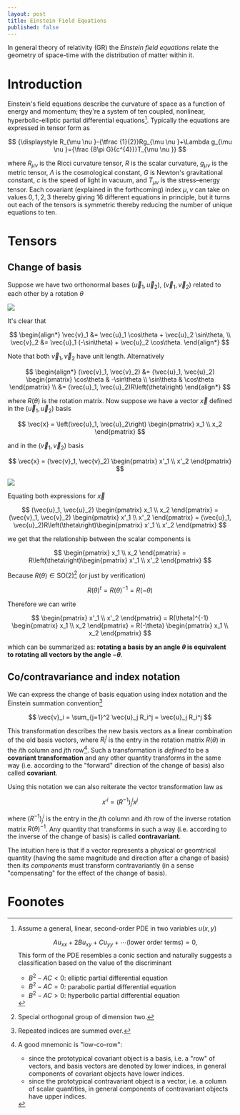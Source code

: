 ```yaml
---
layout: post
title: Einstein Field Equations
published: false
---
```

$$\newcommand{\vec}{\mathbf}$$

In general theory of relativity (GR) the *Einstein field equations* relate the geometry of space-time with the distribution of matter within it.

# Introduction

Einstein's field equations describe the curvature of space as a function of energy and momentum; they're a system of ten coupled, nonlinear, hyperbolic-elliptic partial differential equations[^1]. 
Typically the equations are expressed in tensor form as 

$$
    {\displaystyle R_{\mu \nu }-{\tfrac {1}{2}}Rg_{\mu \nu }+\Lambda g_{\mu \nu }={\frac {8\pi G}{c^{4}}}T_{\mu \nu }}
$$

where $R_{\mu \nu }$ is the Ricci curvature tensor, $R$ is the scalar curvature, $g_{\mu \nu }$ is the metric tensor, $\Lambda$ is the cosmological constant, $G$ is Newton's gravitational constant, $c$ is the speed of light in vacuum, and $T_{\mu \nu }$ is the stress–energy tensor. Each covariant (explained in the forthcoming) index $\mu, \nu$ can take on values $0,1,2,3$ thereby giving 16 different equations in principle, but it turns out each of the tensors is symmetric thereby reducing the number of unique equations to ten.

# Tensors

## Change of basis

Suppose we have two orthonormal bases $(\vec{u}_1, \vec{u}_2)$, $(\vec{v}_1, \vec{v}_2)$ related to each other by a rotation $\theta$

<p>
<img style="display:block; margin:auto;" src="{{ "/images/einstein/basis.png" | absolute_url }}">
</p>

It's clear that 

$$
    \begin{align*}
        \vec{v}_1 &= \vec{u}_1 \cos\theta + \vec{u}_2 \sin\theta, \\
        \vec{v}_2 &= \vec{u}_1 (-\sin\theta) + \vec{u}_2 \cos\theta.
    \end{align*} 
$$

Note that both $\vec{v}_1, \vec{v}_2$ have unit length. 
Alternatively 

$$
    \begin{align*}
        (\vec{v}_1, \vec{v}_2) &= (\vec{u}_1, \vec{u}_2)
            \begin{pmatrix}
                \cos\theta & -\sin\theta \\
                \sin\theta & \cos\theta
            \end{pmatrix} \\
            &= (\vec{u}_1, \vec{u}_2)R\left(\theta\right)
    \end{align*}
$$

where $R(\theta)$ is the rotation matrix. 
Now suppose we have a vector $\vec{x}$ defined in the $(\vec{u}_1, \vec{u}_2)$ basis

$$
        \vec{x} = \left(\vec{u}_1, \vec{u}_2\right)
            \begin{pmatrix}
                x_1 \\ x_2
            \end{pmatrix}
$$

and in the $(\vec{v}_1, \vec{v}_2)$ basis

$$
        \vec{x} = (\vec{v}_1, \vec{v}_2)
            \begin{pmatrix}
                x'_1 \\ x'_2
            \end{pmatrix}
$$


<p>
<img style="display:block; margin:auto;" src="{{ "/images/einstein/basis-change.png" | absolute_url }}">
</p>

Equating both expressions for $\vec{x}$ 

$$
    (\vec{u}_1, \vec{u}_2)
        \begin{pmatrix}
            x_1 \\ x_2
        \end{pmatrix} =
(\vec{v}_1, \vec{v}_2)
            \begin{pmatrix}
                x'_1 \\ x'_2
            \end{pmatrix} = (\vec{u}_1, \vec{u}_2)R\left(\theta\right)\begin{pmatrix}
                x'_1 \\ x'_2
            \end{pmatrix}
$$

we get that the relationship between the scalar components is

$$
        \begin{pmatrix}
            x_1 \\ x_2
        \end{pmatrix} =
             R\left(\theta\right)\begin{pmatrix}
                x'_1 \\ x'_2
            \end{pmatrix}
$$

Because $R(\theta) \in \text{SO}(2)$[^3] (or just by verification)

$$
    R(\theta)^t = R(\theta)^{-1} = R(-\theta)
$$

Therefore we can write

$$
\begin{pmatrix}
                x'_1 \\ x'_2
            \end{pmatrix} = R(\theta)^{-1} \begin{pmatrix}
                x_1 \\ x_2
            \end{pmatrix} = R(-\theta) \begin{pmatrix}
                x_1 \\ x_2
            \end{pmatrix}
$$

which can be summarized as: **rotating a basis by an angle $\theta$ is equivalent to rotating all vectors by the angle $-\theta$**.

## Co/contravariance and index notation

We can express the change of basis equation using index notation and the Einstein summation convention[^4]

$$
    \vec{v}_i = \sum_{j=1}^2 \vec{u}_j R_i^j = \vec{u}_j R_i^j
$$

This transformation describes the new basis vectors as a linear combination of the old basis vectors,
where $R_i^j$ is the entry in the rotation matrix $R(\theta)$ in the $i$th column and $j$th row[^2].
Such a transformation is *defined* to be a **covariant transformation** and any other quantity transforms in the same way (i.e. according to the "forward" direction of the change of basis) also called **covariant**.

Using this notation we can also reiterate the vector transformation law as

$$
    x'^i = (R^{-1})_j^i x^j
$$

where $(R^{-1})_j^i$ is the entry in the $j$th column and $i$th row of the inverse rotation matrix $R(\theta)^{-1}$.
Any quantity that transforms in such a way (i.e. according to the inverse of the change of basis) is called **contravariant**.

The intuition here is that if a vector represents a physical or geomtrical quantity (having the same magnitude and direction after a change of basis) then its *components* must transform contravariantly (in a sense "compensating" for the effect of the change of basis).

# Foonotes

[^1]: Assume a general, linear, second-order PDE in two variables $u(x,y)$

    $$
        Au_{xx}+2Bu_{xy}+Cu_{yy}+\cdots {\mbox{(lower order terms)}}=0,
    $$
    This form of the PDE resembles a conic section and naturally suggests a classification based on the value of the discriminant
    * $B^2 - A C < 0$: elliptic partial differential equation
    * $B^2 - A C = 0$: parabolic partial differential equation
    * $B^2 - A C > 0$: hyperbolic partial differential equation

[^2]: A good mnemonic is "low-co-row": 

    * since the prototypical covariant object is a basis, i.e. a "row" of vectors, and basis vectors are denoted by lower indices, in general components of covariant objects have lower indices.
    * since the prototypical contravariant object is a vector, i.e. a column of scalar quantities, in general components of contravariant objects have upper indices.
  
[^3]: Special orthogonal group of dimension two.
[^4]: Repeated indices are summed over.